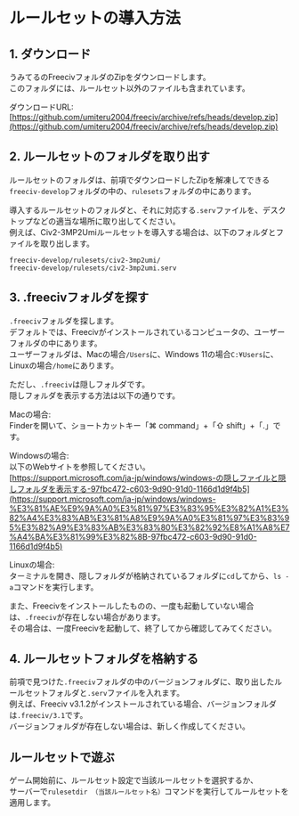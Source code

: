 # ルールセットの導入方法
## 1. ダウンロード
うみてるのFreecivフォルダのZipをダウンロードします。  
このフォルダには、ルールセット以外のファイルも含まれています。  
  
ダウンロードURL:  
[https://github.com/umiteru2004/freeciv/archive/refs/heads/develop.zip](https://github.com/umiteru2004/freeciv/archive/refs/heads/develop.zip)
## 2. ルールセットのフォルダを取り出す
ルールセットのフォルダは、前項でダウンロードしたZipを解凍してできる`freeciv-develop`フォルダの中の、`rulesets`フォルダの中にあります。  
  
導入するルールセットのフォルダと、それに対応する`.serv`ファイルを、デスクトップなどの適当な場所に取り出してください。  
例えば、Civ2-3MP2Umiルールセットを導入する場合は、以下のフォルダとファイルを取り出します。
```
freeciv-develop/rulesets/civ2-3mp2umi/
freeciv-develop/rulesets/civ2-3mp2umi.serv
```
## 3. .freecivフォルダを探す
`.freeciv`フォルダを探します。  
デフォルトでは、Freecivがインストールされているコンピュータの、ユーザーフォルダの中にあります。  
ユーザーフォルダは、Macの場合`/Users`に、Windows 11の場合`C:¥Users`に、Linuxの場合`/home`にあります。
  
ただし、`.freeciv`は隠しフォルダです。  
隠しフォルダを表示する方法は以下の通りです。  
  
Macの場合:  
Finderを開いて、ショートカットキー「⌘ command」+「⇧ shift」+「.」です。  
  
Windowsの場合:  
以下のWebサイトを参照してください。  
[https://support.microsoft.com/ja-jp/windows/windows-の隠しファイルと隠しフォルダを表示する-97fbc472-c603-9d90-91d0-1166d1d9f4b5](https://support.microsoft.com/ja-jp/windows/windows-%E3%81%AE%E9%9A%A0%E3%81%97%E3%83%95%E3%82%A1%E3%82%A4%E3%83%AB%E3%81%A8%E9%9A%A0%E3%81%97%E3%83%95%E3%82%A9%E3%83%AB%E3%83%80%E3%82%92%E8%A1%A8%E7%A4%BA%E3%81%99%E3%82%8B-97fbc472-c603-9d90-91d0-1166d1d9f4b5)  
  
Linuxの場合:  
ターミナルを開き、隠しフォルダが格納されているフォルダに`cd`してから、`ls -a`コマンドを実行します。  
  
また、Freecivをインストールしたものの、一度も起動していない場合は、`.freeciv`が存在しない場合があります。  
その場合は、一度Freecivを起動して、終了してから確認してみてください。
## 4. ルールセットフォルダを格納する
前項で見つけた`.freeciv`フォルダの中のバージョンフォルダに、取り出したルールセットフォルダと`.serv`ファイルを入れます。  
例えば、Freeciv v3.1.2がインストールされている場合、バージョンフォルダは`.freeciv/3.1`です。  
バージョンフォルダが存在しない場合は、新しく作成してください。
## ルールセットで遊ぶ
ゲーム開始前に、ルールセット設定で当該ルールセットを選択するか、  
サーバーで`rulesetdir （当該ルールセット名）`コマンドを実行してルールセットを適用します。
